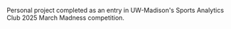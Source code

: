 Personal project completed as an entry in UW-Madison's Sports Analytics Club 2025 March Madness competition.
